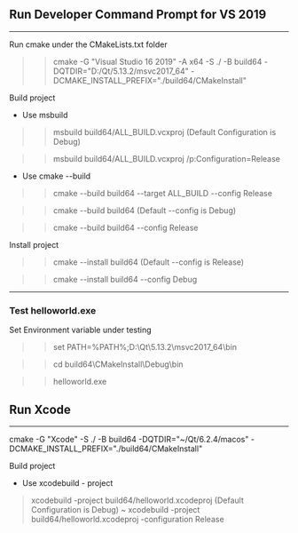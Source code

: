 ## Run Developer Command Prompt for VS 2019
---
Run cmake under the CMakeLists.txt folder
>> cmake -G "Visual Studio 16 2019" -A x64 -S ./ -B build64 -DQTDIR="D:/Qt/5.13.2/msvc2017_64" -DCMAKE_INSTALL_PREFIX="./build64/CMakeInstall"

Build project

* Use msbuild
>> msbuild build64/ALL_BUILD.vcxproj (Default Configuration is Debug)

>> msbuild build64/ALL_BUILD.vcxproj /p:Configuration=Release

* Use cmake --build
>> cmake --build build64 --target ALL_BUILD --config Release

>> cmake --build build64 (Default --config is Debug)

>> cmake --build build64 --config Release

Install project
>> cmake --install build64 (Default --config is Release)

>> cmake --install build64 --config Debug 
---
### Test helloworld.exe
Set Environment variable under testing
>> set PATH=%PATH%;D:\Qt\5.13.2\msvc2017_64\bin

>> cd build64\CMakeInstall\Debug\bin

>> helloworld.exe

## Run Xcode
---
cmake -G "Xcode" -S ./ -B build64 -DQTDIR="~/Qt/6.2.4/macos" -DCMAKE_INSTALL_PREFIX="./build64/CMakeInstall"

Build project
* Use xcodebuild - project
> xcodebuild -project build64/helloworld.xcodeproj (Default Configuration is Debug)
~
> xcodebuild -project build64/helloworld.xcodeproj -configuration Release
